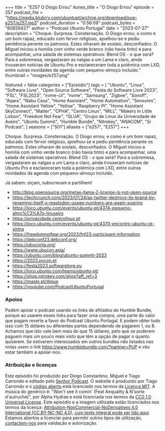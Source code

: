 +++
title = "E257 O Diogo Errou"
itunes_title = "O Diogo Errou"
episode = 257
podcast_file = "https://media.blubrry.com/ubuntupt/archive.org/download/pup-e257/e257.mp3"
podcast_duration = "0:56:09"
podcast_bytes = "80859427"
author = "Podcast Ubuntu Portugal"
date = "2023-07-27"
description = "Choque. Surpresa. Consternação. O Diogo errou; e como é um bom rapaz, educado com fervor religioso, ajoelhou-se e pediu penitência perante os patronos. Estes olharam de soslaio, desconfiados. O Miguel iniciou a homilia com vinho verde branco (não havia tinto) e para acompanhar, uma salada de sistemas operativos: Blend OS - o que será? Para a sobremesa, vergastaram as nalgas a um Lama e claro, ainda trouxeram notícias de Ubuntu Pro e esclareceram toda a polémica com LXD, entre outras novidades da agenda com pequeno-almoço incluído."
thumbnail = "images/e257.png"

featured = false
categories = ["Episódio"]
tags = [
  "Ubuntu",
  "Linux",
  "Software Livre",
  "Open Source Software",
  "Festa do Software Livre 2023",
  "FSL",
  "FSL2023",
  "nvme-cli",
  "nvme",
  "Samsung",
  "Zigbee",
  "Sonoff",
  "Aqara",
  "Nabu Casa",
  "Home Assistant",
  "Home Automation",
  "Sensores",
  "Home Assistant Yellow",
  "Yellow",
  "Raspberry Pi",
  "Home Assistant SkyConnect",
  "Matter",
  "CPHA",
  "Centro Linux",
  "MILL",
  "Makers In Little Lisbon",
  "Freedom Not Fear",
  "GLUA",
  "Grupo de Linux da Universdade de Aveiro",
  "Ubuntu Summit",
  "Humble Bundle",
  "Nitrokey",
  "ANACOM",
  "Sr Podcast",
]
seasons = ["S01"]
aliases = ["e257", "E257"]
+++

Choque. Surpresa. Consternação. O Diogo errou; e como é um bom rapaz, educado com fervor religioso, ajoelhou-se e pediu penitência perante os patronos. Estes olharam de soslaio, desconfiados. O Miguel iniciou a homilia com vinho verde branco (não havia tinto) e para acompanhar, uma salada de sistemas operativos: Blend OS - o que será? Para a sobremesa, vergastaram as nalgas a um Lama e claro, ainda trouxeram notícias de Ubuntu Pro e esclareceram toda a polémica com LXD, entre outras novidades da agenda com pequeno-almoço incluído.

Já sabem: oiçam, subscrevam e partilhem!

* http://blog.opensource.org/metas-llama-2-license-is-not-open-source
* https://techcrunch.com/2023/07/24/as-twitter-destroys-its-brand-by-renaming-itself-x-mastodon-usage-numbers-are-again-soaring
* https://loco.ubuntu.com/events/ubuntu-pt/4374-pequeno-almo%C3%A7o-linuxeiro
* https://privacidade.centrolinux.pt
* https://loco.ubuntu.com/events/ubuntu-pt/4370-encontro-ubuntu-pt-sintra
* https://freedomnotfear.org/2023/fnf23-participant-information
* https://debconf23.debconf.org/
* https://ubuconla.org/
* https://www.ubucon.asia/
* https://ubuntu.com/blog/ubuntu-summit-2023
* https://2023.pycon.pt
* https://festa2023.softwarelivre.eu
* https://loco.ubuntu.com/teams/ubuntu-pt/
* https://shop.nitrokey.com/shop?aff_ref=3
* https://masto.pt/@pup
* https://youtube.com/PodcastUbuntuPortugal


### Apoios
Podem apoiar o podcast usando os links de afiliados do Humble Bundle, porque ao usarem esses links para fazer uma compra, uma parte do valor que pagam reverte a favor do Podcast Ubuntu Portugal.
E podem obter tudo isso com 15 dólares ou diferentes partes dependendo de pagarem 1, ou 8.
Achamos que isto vale bem mais do que 15 dólares, pelo que se puderem paguem mais um pouco mais visto que têm a opção de pagar o quanto quiserem.
Se estiverem interessados em outros bundles não listados nas notas usem o link https://www.humblebundle.com/?partner=PUP e vão estar também a apoiar-nos.

### Atribuição e licenças
Este episódio foi produzido por Diogo Constantino, Miguel e Tiago Carrondo e editado pelo [Senhor Podcast](https://senhorpodcast.pt/).
O website é produzido por Tiago Carrondo e o [código aberto](https://gitlab.com/podcastubuntuportugal/website) está licenciado nos termos da [Licença MIT](https://gitlab.com/podcastubuntuportugal/website/main/LICENSE).
A música do genérico é: "Won't see it comin' (Feat Aequality & N'sorte d'autruche)", por Alpha Hydrae e está licenciada nos termos da [CC0 1.0 Universal License](https://creativecommons.org/publicdomain/zero/1.0/).
Este episódio e a imagem utilizada estão licenciados nos termos da licença: [Attribution-NonCommercial-NoDerivatives 4.0 International (CC BY-NC-ND 4.0)](https://creativecommons.org/licenses/by-nc-nd/4.0/), [cujo texto integral pode ser lido aqui](https://creativecommons.org/licenses/by-nc-nd/4.0/legalcode). Estamos abertos a licenciar para permitir outros tipos de utilização, [contactem-nos](https://podcastubuntuportugal.org/contactos) para validação e autorização.

